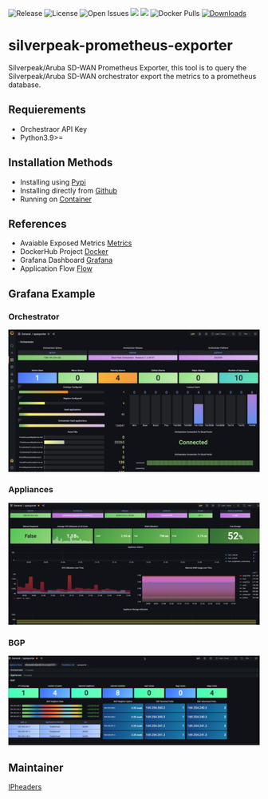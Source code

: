 ![Release](https://img.shields.io/github/v/tag/ipHeaders/silverpeak-prometheus)
![License](https://img.shields.io/github/license/ipHeaders/silverpeak-prometheus)
![Open Issues](https://img.shields.io/github/issues/ipHeaders/silverpeak-prometheus)
![](https://img.shields.io/github/languages/top/ipHeaders/silverpeak-prometheus)
![](https://img.shields.io/pypi/pyversions/silverpeak-exporter)
![Docker Pulls](https://img.shields.io/docker/pulls/ipheaders/silverpeak-prometheus)
[![Downloads](https://static.pepy.tech/personalized-badge/silverpeak-exporter?period=total&units=none&left_color=grey&right_color=orange&left_text=PyPI%20Downloads)](https://pepy.tech/project/silverpeak-exporter)

# silverpeak-prometheus-exporter
Silverpeak/Aruba SD-WAN Prometheus Exporter, this tool is to query the Silverpeak/Aruba SD-WAN orchestrator export the metrics to a prometheus database.

## Requierements

- Orchestraor API Key
- Python3.9>=

## Installation Methods
- Installing using [Pypi](https://github.com/ipHeaders/silverpeak-prometheus/tree/main/docs/installing_using_pypi.md)
- Installing directly from [Github](https://github.com/ipHeaders/silverpeak-prometheus/tree/main/docs/installing_from_github.md)
- Running on [Container](https://github.com/ipHeaders/silverpeak-prometheus/tree/main/docs/running_on_container.md)

## References
- Avaiable Exposed Metrics [Metrics](https://github.com/ipHeaders/silverpeak-prometheus/tree/main/docs/metrics.md)
- DockerHub Project [Docker](https://hub.docker.com/repository/registry-1.docker.io/ipheaders/silverpeak-prometheus/general)
- Grafana Dashboard [Grafana](https://grafana.com/grafana/dashboards/17745-spexporter/)
- Application Flow [Flow](https://github.com/ipHeaders/silverpeak-prometheus/tree/main/docs/appflow.png)

## Grafana Example
### Orchestrator
![alt text](docs/grafana_orch.png)

### Appliances
![alt text](docs/grafana_appliace.png)

### BGP
![alt text](docs/grafana_bgp.png)

## Maintainer
[IPheaders](https://github.com/ipHeaders)
